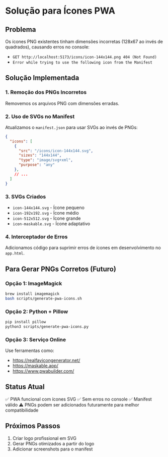 # Solução para Ícones PWA

## Problema
Os ícones PNG existentes tinham dimensões incorretas (128x67 ao invés de quadrados), causando erros no console:
- `GET http://localhost:5173/icons/icon-144x144.png 404 (Not Found)`
- `Error while trying to use the following icon from the Manifest`

## Solução Implementada

### 1. **Remoção dos PNGs Incorretos**
Removemos os arquivos PNG com dimensões erradas.

### 2. **Uso de SVGs no Manifest**
Atualizamos o `manifest.json` para usar SVGs ao invés de PNGs:
```json
{
  "icons": [
    {
      "src": "/icons/icon-144x144.svg",
      "sizes": "144x144",
      "type": "image/svg+xml",
      "purpose": "any"
    },
    // ...
  ]
}
```

### 3. **SVGs Criados**
- `icon-144x144.svg` - Ícone pequeno
- `icon-192x192.svg` - Ícone médio
- `icon-512x512.svg` - Ícone grande
- `icon-maskable.svg` - Ícone adaptativo

### 4. **Interceptador de Erros**
Adicionamos código para suprimir erros de ícones em desenvolvimento no `app.html`.

## Para Gerar PNGs Corretos (Futuro)

### Opção 1: ImageMagick
```bash
brew install imagemagick
bash scripts/generate-pwa-icons.sh
```

### Opção 2: Python + Pillow
```bash
pip install pillow
python3 scripts/generate-pwa-icons.py
```

### Opção 3: Serviço Online
Use ferramentas como:
- https://realfavicongenerator.net/
- https://maskable.app/
- https://www.pwabuilder.com/

## Status Atual
✅ PWA funcional com ícones SVG
✅ Sem erros no console
✅ Manifest válido
⚠️ PNGs podem ser adicionados futuramente para melhor compatibilidade

## Próximos Passos
1. Criar logo profissional em SVG
2. Gerar PNGs otimizados a partir do logo
3. Adicionar screenshots para o manifest 